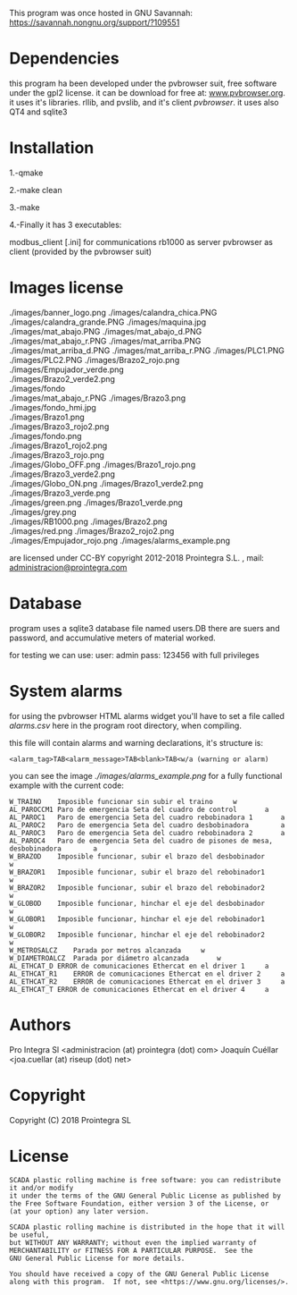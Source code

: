 This program was once hosted in GNU Savannah:
https://savannah.nongnu.org/support/?109551

# Dependencies

this program ha been developed under the pvbrowser suit, free software under the gpl2 license. it can be download for free at: www.pvbrowser.org.
it uses it's libraries. rllib, and pvslib, and it's client *pvbrowser*.
it uses also QT4 and sqlite3

# Installation

1.-qmake

2.-make clean

3.-make

4.-Finally it has 3 executables:

 modbus_client [.ini] for communications
 rb1000 as server
 pvbrowser as client (provided by the pvbrowser suit)

# Images license

./images/banner_logo.png
./images/calandra_chica.PNG
./images/calandra_grande.PNG
./images/maquina.jpg
./images/mat_abajo.PNG
./images/mat_abajo_d.PNG
./images/mat_abajo_r.PNG
./images/mat_arriba.PNG
./images/mat_arriba_d.PNG
./images/mat_arriba_r.PNG
./images/PLC1.PNG
./images/PLC2.PNG
./images/Brazo2_rojo.png      
./images/Empujador_verde.png  
./images/Brazo2_verde2.png    
./images/fondo                
./images/mat_abajo_r.PNG
./images/Brazo3.png           
./images/fondo_hmi.jpg        
./images/Brazo1.png         
./images/Brazo3_rojo2.png     
./images/fondo.png            
./images/Brazo1_rojo2.png   
./images/Brazo3_rojo.png      
./images/Globo_OFF.png
./images/Brazo1_rojo.png    
./images/Brazo3_verde2.png    
./images/Globo_ON.png
./images/Brazo1_verde2.png  
./images/Brazo3_verde.png     
./images/green.png
./images/Brazo1_verde.png   
./images/grey.png             
./images/RB1000.png
./images/Brazo2.png         
./images/red.png
./images/Brazo2_rojo2.png   
./images/Empujador_rojo.png 
./images/alarms_example.png 


are licensed under CC-BY
copyright 2012-2018 Prointegra S.L. , mail: administracion@prointegra.com

# Database

program uses a sqlite3 database file named users.DB
there are suers and password, and accumulative meters of material worked.

for testing we can use:
user: admin
pass: 123456
with full privileges

# System alarms

for using the pvbrowser HTML alarms widget you'll have to set a file called *alarms.csv* here in the program root directory, when compiling.

this file will contain alarms and warning declarations, it's structure is:

```
<alarm_tag>TAB<alarm_message>TAB<blank>TAB<w/a (warning or alarm)
```

you can see the image *./images/alarms_example.png* for a fully functional example with the current code:

```
W_TRAINO	Imposible funcionar sin subir el traino		w
AL_PAROCCM1	Paro de emergencia Seta del cuadro de control		a
AL_PAROC1	Paro de emergencia Seta del cuadro rebobinadora 1		a
AL_PAROC2	Paro de emergencia Seta del cuadro desbobinadora		a
AL_PAROC3	Paro de emergencia Seta del cuadro rebobinadora 2		a
AL_PAROC4	Paro de emergencia Seta del cuadro de pisones de mesa, desbobinadora		a
W_BRAZOD	Imposible funcionar, subir el brazo del desbobinador		w
W_BRAZOR1	Imposible funcionar, subir el brazo del rebobinador1		w
W_BRAZOR2	Imposible funcionar, subir el brazo del rebobinador2		w
W_GLOBOD	Imposible funcionar, hinchar el eje del desbobinador		w
W_GLOBOR1	Imposible funcionar, hinchar el eje del rebobinador1		w
W_GLOBOR2	Imposible funcionar, hinchar el eje del rebobinador2		w
W_METROSALCZ	Parada por metros alcanzada		w
W_DIAMETROALCZ	Parada por diámetro alcanzada		w
AL_ETHCAT_D	ERROR de comunicaciones Ethercat en el driver 1		a
AL_ETHCAT_R1	ERROR de comunicaciones Ethercat en el driver 2		a
AL_ETHCAT_R2	ERROR de comunicaciones Ethercat en el driver 3		a
AL_ETHCAT_T	ERROR de comunicaciones Ethercat en el driver 4		a
```

# Authors

Pro Integra Sl <administracion (at) prointegra (dot) com>
Joaquín Cuéllar <joa.cuellar (at) riseup (dot) net>

# Copyright

Copyright (C) 2018 Prointegra SL

# License

```
SCADA plastic rolling machine is free software: you can redistribute it and/or modify
it under the terms of the GNU General Public License as published by
the Free Software Foundation, either version 3 of the License, or
(at your option) any later version.

SCADA plastic rolling machine is distributed in the hope that it will be useful,
but WITHOUT ANY WARRANTY; without even the implied warranty of
MERCHANTABILITY or FITNESS FOR A PARTICULAR PURPOSE.  See the
GNU General Public License for more details.

You should have received a copy of the GNU General Public License
along with this program.  If not, see <https://www.gnu.org/licenses/>.
```
